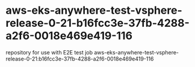 # aws-eks-anywhere-test-vsphere-release-0-21-b16fcc3e-37fb-4288-a2f6-0018e469e419-116
repository for use with E2E test job aws-eks-anywhere-test-vsphere-release-0-21:b16fcc3e-37fb-4288-a2f6-0018e469e419-116
